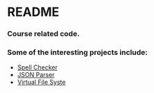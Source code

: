# README

### Course related code.

### Some of the interesting projects include:
* [Spell Checker](https://github.com/crunchbang/CourseWork-IIITB/tree/master/2016-Java_Programming/workspace/SpellChecker22)
* [JSON Parser](https://github.com/crunchbang/CourseWork-IIITB/tree/master/2016-Java_Programming/workspace/JsonParser)
* [Virtual File Syste](https://github.com/crunchbang/CourseWork-IIITB/tree/master/2016-C-Programming/vfs)



